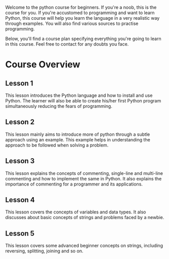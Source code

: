 Welcome to the python course for beginners. If you're a noob, this is the course for you. If you're accustomed to programming and want to learn Python, this course will help you learn the language in a very realistic way through examples. You will also find various sources to practise programming.

Below, you'll find a course plan specifying everything you're going to learn in this course. Feel free to contact for any doubts you face.

# Course Overview

## Lesson 1
This lesson introduces the Python language and how to install and use Python. The learner will also be able to create his/her first Python program simultaneously reducing the fears of programming.

## Lesson 2
This lesson mainly aims to introduce more of python through a subtle approach using an example. This example helps in understanding the approach to be followed when solving a problem.

## Lesson 3
This lesson explains the concepts of commenting, single-line and multi-line commenting and how to implement the same in Python. It also explains the importance of commenting for a programmer and its applications.

## Lesson 4
This lesson covers the concepts of variables and data types. It also discusses about basic concepts of strings and problems faced by a newbie.

## Lesson 5
This lesson covers some advanced beginner concepts on strings, including reversing, splitting, joining and so on.
